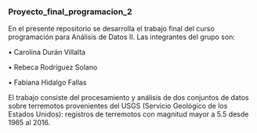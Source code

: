 ### Proyecto_final_programacion_2

En el presente repositorio se desarrolla el trabajo final del curso programación para Análisis de Datos II. Las
integrantes del grupo son:

• Carolina Durán Villalta

• Rebeca Rodríguez Solano

• Fabiana Hidalgo Fallas

El trabajo consiste del procesamiento y análisis de dos conjuntos de datos sobre terremotos provenientes del USGS (Servicio Geológico de los Estados Unidos): registros de terremotos con magnitud mayor a 5.5 desde 1965 al 2016.


